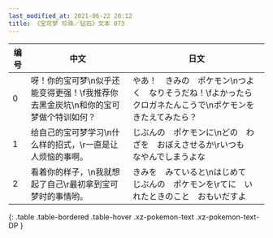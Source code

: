 ```yaml
---
last_modified_at: 2021-06-22 20:12
title: 《宝可梦 珍珠／钻石》文本 073
---
```

| 编号 | 中文 | 日文 |
| ---- | ---- | ---- |
| 0 | 呀！你的宝可梦\n似乎还能变得更强！\f我推荐你去黑金炭坑\n和你的宝可梦做个特训如何？ | やあ！　きみの　ポケモン\nつよく　なりそうだね！\fよかったら　クロガネたんこうで\nポケモンを　きたえてみたら？ |
| 1 | 给自己的宝可梦学习\n什么样的招式，\r一直是让人烦恼的事啊。 | じぶんの　ポケモンに\nどの　わざを　おぼえさせるか\rいつも　なやんでしまうよな |
| 2 | 看着你的样子，\n我就想起了自己\r最初拿到宝可梦时的事情哟。 | きみを　みていると\nはじめて　じぶんの　ポケモンを\rてに　いれたときのこと　おもいだすよ |
{: .table .table-bordered .table-hover .xz-pokemon-text .xz-pokemon-text-DP }